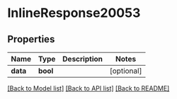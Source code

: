 # InlineResponse20053

## Properties
Name | Type | Description | Notes
------------ | ------------- | ------------- | -------------
**data** | **bool** |  | [optional] 

[[Back to Model list]](../README.md#documentation-for-models) [[Back to API list]](../README.md#documentation-for-api-endpoints) [[Back to README]](../README.md)

